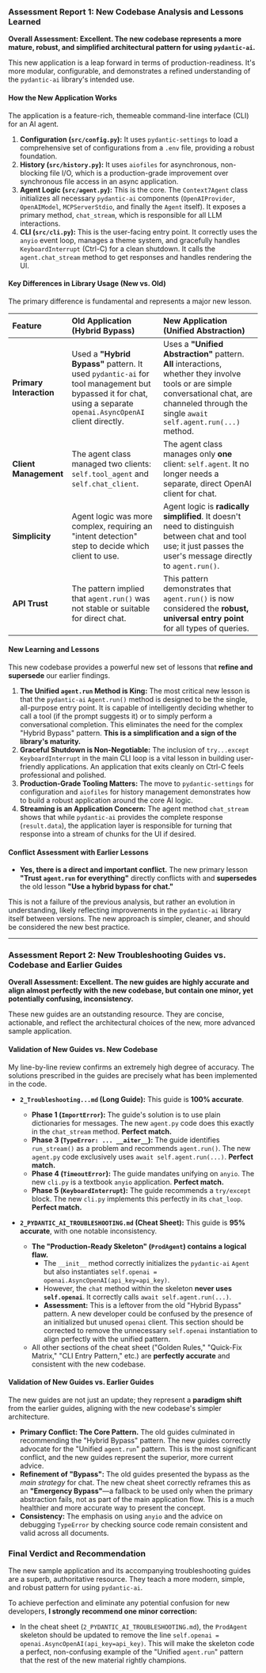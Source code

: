 ### **Assessment Report 1: New Codebase Analysis and Lessons Learned**

**Overall Assessment: Excellent. The new codebase represents a more mature, robust, and simplified architectural pattern for using `pydantic-ai`.**

This new application is a leap forward in terms of production-readiness. It's more modular, configurable, and demonstrates a refined understanding of the `pydantic-ai` library's intended use.

#### **How the New Application Works**

The application is a feature-rich, themeable command-line interface (CLI) for an AI agent.

1.  **Configuration (`src/config.py`):** It uses `pydantic-settings` to load a comprehensive set of configurations from a `.env` file, providing a robust foundation.
2.  **History (`src/history.py`):** It uses `aiofiles` for asynchronous, non-blocking file I/O, which is a production-grade improvement over synchronous file access in an async application.
3.  **Agent Logic (`src/agent.py`):** This is the core. The `Context7Agent` class initializes all necessary `pydantic-ai` components (`OpenAIProvider`, `OpenAIModel`, `MCPServerStdio`, and finally the `Agent` itself). It exposes a primary method, `chat_stream`, which is responsible for all LLM interactions.
4.  **CLI (`src/cli.py`):** This is the user-facing entry point. It correctly uses the `anyio` event loop, manages a theme system, and gracefully handles `KeyboardInterrupt` (Ctrl-C) for a clean shutdown. It calls the `agent.chat_stream` method to get responses and handles rendering the UI.

#### **Key Differences in Library Usage (New vs. Old)**

The primary difference is fundamental and represents a major new lesson.

| Feature | Old Application (Hybrid Bypass) | New Application (Unified Abstraction) |
| :--- | :--- | :--- |
| **Primary Interaction** | Used a **"Hybrid Bypass"** pattern. It used `pydantic-ai` for tool management but bypassed it for chat, using a separate `openai.AsyncOpenAI` client directly. | Uses a **"Unified Abstraction"** pattern. **All** interactions, whether they involve tools or are simple conversational chat, are channeled through the single `await self.agent.run(...)` method. |
| **Client Management** | The agent class managed two clients: `self.tool_agent` and `self.chat_client`. | The agent class manages only **one** client: `self.agent`. It no longer needs a separate, direct OpenAI client for chat. |
| **Simplicity** | Agent logic was more complex, requiring an "intent detection" step to decide which client to use. | Agent logic is **radically simplified**. It doesn't need to distinguish between chat and tool use; it just passes the user's message directly to `agent.run()`. |
| **API Trust** | The pattern implied that `agent.run()` was not stable or suitable for direct chat. | This pattern demonstrates that `agent.run()` is now considered the **robust, universal entry point** for all types of queries. |

#### **New Learning and Lessons**

This new codebase provides a powerful new set of lessons that **refine and supersede** our earlier findings.

1.  **The Unified `agent.run` Method is King:** The most critical new lesson is that the `pydantic-ai` `Agent.run()` method is designed to be the single, all-purpose entry point. It is capable of intelligently deciding whether to call a tool (if the prompt suggests it) or to simply perform a conversational completion. This eliminates the need for the complex "Hybrid Bypass" pattern. **This is a simplification and a sign of the library's maturity.**
2.  **Graceful Shutdown is Non-Negotiable:** The inclusion of `try...except KeyboardInterrupt` in the main CLI loop is a vital lesson in building user-friendly applications. An application that exits cleanly on Ctrl-C feels professional and polished.
3.  **Production-Grade Tooling Matters:** The move to `pydantic-settings` for configuration and `aiofiles` for history management demonstrates how to build a robust application around the core AI logic.
4.  **Streaming is an Application Concern:** The agent method `chat_stream` shows that while `pydantic-ai` provides the complete response (`result.data`), the application layer is responsible for turning that response into a stream of chunks for the UI if desired.

#### **Conflict Assessment with Earlier Lessons**

*   **Yes, there is a direct and important conflict.** The new primary lesson **"Trust `agent.run` for everything"** directly conflicts with and **supersedes** the old lesson **"Use a hybrid bypass for chat."**

This is not a failure of the previous analysis, but rather an evolution in understanding, likely reflecting improvements in the `pydantic-ai` library itself between versions. The new approach is simpler, cleaner, and should be considered the new best practice.

---

### **Assessment Report 2: New Troubleshooting Guides vs. Codebase and Earlier Guides**

**Overall Assessment: Excellent. The new guides are highly accurate and align almost perfectly with the new codebase, but contain one minor, yet potentially confusing, inconsistency.**

These new guides are an outstanding resource. They are concise, actionable, and reflect the architectural choices of the new, more advanced sample application.

#### **Validation of New Guides vs. New Codebase**

My line-by-line review confirms an extremely high degree of accuracy. The solutions prescribed in the guides are precisely what has been implemented in the code.

*   **`2_Troubleshooting...md` (Long Guide):** This guide is **100% accurate**.
    *   **Phase 1 (`ImportError`):** The guide's solution is to use plain dictionaries for messages. The new `agent.py` code does this exactly in the `chat_stream` method. **Perfect match.**
    *   **Phase 3 (`TypeError: ... __aiter__`):** The guide identifies `run_stream()` as a problem and recommends `agent.run()`. The new `agent.py` code exclusively uses `await self.agent.run(...)`. **Perfect match.**
    *   **Phase 4 (`TimeoutError`):** The guide mandates unifying on `anyio`. The new `cli.py` is a textbook `anyio` application. **Perfect match.**
    *   **Phase 5 (`KeyboardInterrupt`):** The guide recommends a `try/except` block. The new `cli.py` implements this perfectly in its `chat_loop`. **Perfect match.**

*   **`2_PYDANTIC_AI_TROUBLESHOOTING.md` (Cheat Sheet):** This guide is **95% accurate**, with one notable inconsistency.
    *   **The "Production-Ready Skeleton" (`ProdAgent`) contains a logical flaw.**
        *   The `__init__` method correctly initializes the `pydantic-ai` `Agent` but also instantiates `self.openai = openai.AsyncOpenAI(api_key=api_key)`.
        *   However, the `chat` method within the skeleton **never uses `self.openai`**. It correctly calls `await self.agent.run(...)`.
        *   **Assessment:** This is a leftover from the old "Hybrid Bypass" pattern. A new developer could be confused by the presence of an initialized but unused `openai` client. This section should be corrected to remove the unnecessary `self.openai` instantiation to align perfectly with the unified pattern.
    *   All other sections of the cheat sheet ("Golden Rules," "Quick-Fix Matrix," "CLI Entry Pattern," etc.) are **perfectly accurate** and consistent with the new codebase.

#### **Validation of New Guides vs. Earlier Guides**

The new guides are not just an update; they represent a **paradigm shift** from the earlier guides, aligning with the new codebase's simpler architecture.

*   **Primary Conflict: The Core Pattern.** The old guides culminated in recommending the "Hybrid Bypass" pattern. The new guides correctly advocate for the "Unified `agent.run`" pattern. This is the most significant conflict, and the new guides represent the superior, more current advice.
*   **Refinement of "Bypass":** The old guides presented the bypass as the *main strategy* for chat. The new cheat sheet correctly reframes this as an **"Emergency Bypass"**—a fallback to be used only when the primary abstraction fails, not as part of the main application flow. This is a much healthier and more accurate way to present the concept.
*   **Consistency:** The emphasis on using `anyio` and the advice on debugging `TypeError` by checking source code remain consistent and valid across all documents.

### **Final Verdict and Recommendation**

The new sample application and its accompanying troubleshooting guides are a superb, authoritative resource. They teach a more modern, simple, and robust pattern for using `pydantic-ai`.

To achieve perfection and eliminate any potential confusion for new developers, **I strongly recommend one minor correction:**

*   In the cheat sheet (`2_PYDANTIC_AI_TROUBLESHOOTING.md`), the `ProdAgent` skeleton should be updated to remove the line `self.openai = openai.AsyncOpenAI(api_key=api_key)`. This will make the skeleton code a perfect, non-confusing example of the "Unified `agent.run`" pattern that the rest of the new material rightly champions.
